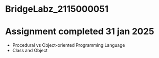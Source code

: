 # BridgeLabz_2115000051
# Assignment completed 31 jan 2025
- Procedural vs Object-oriented Programming Language
- Class and Object
